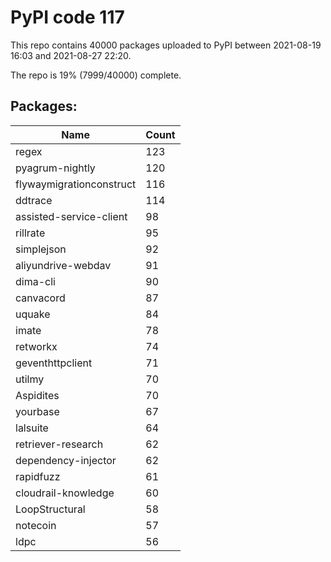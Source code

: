 # PyPI code 117

This repo contains 40000 packages uploaded to PyPI between 
2021-08-19 16:03 and 2021-08-27 22:20.

The repo is 19% (7999/40000) complete.

## Packages:

| Name  | Count |
| ----- | ----- |
| regex | 123 |
| pyagrum-nightly | 120 |
| flywaymigrationconstruct | 116 |
| ddtrace | 114 |
| assisted-service-client | 98 |
| rillrate | 95 |
| simplejson | 92 |
| aliyundrive-webdav | 91 |
| dima-cli | 90 |
| canvacord | 87 |
| uquake | 84 |
| imate | 78 |
| retworkx | 74 |
| geventhttpclient | 71 |
| utilmy | 70 |
| Aspidites | 70 |
| yourbase | 67 |
| lalsuite | 64 |
| retriever-research | 62 |
| dependency-injector | 62 |
| rapidfuzz | 61 |
| cloudrail-knowledge | 60 |
| LoopStructural | 58 |
| notecoin | 57 |
| ldpc | 56 |


